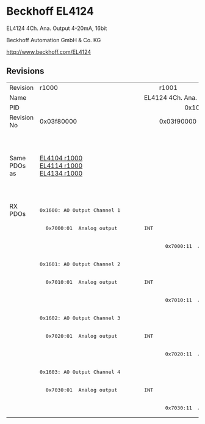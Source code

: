 # Beckhoff EL4124

EL4124 4Ch. Ana. Output 4-20mA, 16bit

Beckhoff Automation GmbH & Co. KG

http://www.beckhoff.com/EL4124

## Revisions
<table>
<tr >
<td>Revision</td>
<td><div class="foo">r1000</div></td>
<td><div class="foo">r1001</div></td>
<td><div class="foo">r1002</div></td>
<td><div class="foo">r1003</div></td>
<td><div class="foo">r1004</div></td>
<td><div class="foo">r1005</div></td>
</tr>
<tr >
<td>Name</td>
<td colspan=6 align="center"><div class="foo">EL4124 4Ch. Ana. Output 4-20mA, 16bit</div></td>
</tr>
<tr >
<td>PID</td>
<td colspan=6 align="center"><div class="foo">0x101c3052</div></td>
</tr>
<tr >
<td>Revision No</td>
<td><div class="foo">0x03f80000</div></td>
<td><div class="foo">0x03f90000</div></td>
<td><div class="foo">0x03fa0000</div></td>
<td><div class="foo">0x03fb0000</div></td>
<td><div class="foo">0x03fc0000</div></td>
<td><div class="foo">0x03fd0000</div></td>
</tr>
<tr >
<td>Same PDOs as</td>
<td><div class="foo"><a href="EL4104">EL4104 r1000</a><br/><a href="EL4114">EL4114 r1000</a><br/><a href="EL4134">EL4134 r1000</a></div></td>
<td colspan=3 align="center"><div class="foo"><a href="EL4104">EL4104 r1001</a><br/><a href="EL4104">EL4104 r1002</a><br/><a href="EL4104">EL4104 r1003</a><br/><a href="EL4114">EL4114 r1001</a><br/><a href="EL4114">EL4114 r1002</a><br/><a href="EL4114">EL4114 r1003</a><br/><a href="EL4134">EL4134 r1001</a><br/><a href="EL4134">EL4134 r1002</a><br/><a href="EL4134">EL4134 r1003</a></div></td>
<td colspan=2 align="center"><div class="foo"><a href="EL4104">EL4104 r1004</a><br/><a href="EL4114">EL4114 r1004</a><br/><a href="EL4114">EL4114 r1005</a><br/><a href="EL4134">EL4134 r1004</a><br/><a href="EL4134">EL4134 r1005</a><br/><a href="EL4134-0030">EL4134-0030 r1004</a><br/><a href="EL4134-0030">EL4134-0030 r1005</a></div></td>
</tr>
<tr class="rxpdo pdosection">
<td rowspan=12 valign=top>RX PDOs</td>
<td colspan=6 align="left"><pre>0x1600: AO Output Channel 1</pre></td>
<td></td>
</tr>
<tr class="rxpdo">
<td><pre>  0x7000:01  Analog output         INT</pre></td>
<td colspan=5 align="left"></td>
</tr>
<tr class="rxpdo">
<td></td>
<td colspan=5 align="left"><pre>  0x7000:11  Analog output         INT</pre></td>
</tr>
<tr class="rxpdo pdosection">
<td colspan=6 align="left"><pre>0x1601: AO Output Channel 2</pre></td>
</tr>
<tr class="rxpdo">
<td><pre>  0x7010:01  Analog output         INT</pre></td>
<td colspan=5 align="left"></td>
</tr>
<tr class="rxpdo">
<td></td>
<td colspan=5 align="left"><pre>  0x7010:11  Analog output         INT</pre></td>
</tr>
<tr class="rxpdo pdosection">
<td colspan=6 align="left"><pre>0x1602: AO Output Channel 3</pre></td>
</tr>
<tr class="rxpdo">
<td><pre>  0x7020:01  Analog output         INT</pre></td>
<td colspan=5 align="left"></td>
</tr>
<tr class="rxpdo">
<td></td>
<td colspan=5 align="left"><pre>  0x7020:11  Analog output         INT</pre></td>
</tr>
<tr class="rxpdo pdosection">
<td colspan=6 align="left"><pre>0x1603: AO Output Channel 4</pre></td>
</tr>
<tr class="rxpdo">
<td><pre>  0x7030:01  Analog output         INT</pre></td>
<td colspan=5 align="left"></td>
</tr>
<tr class="rxpdo">
<td></td>
<td colspan=5 align="left"><pre>  0x7030:11  Analog output         INT</pre></td>
</tr>
</table>
